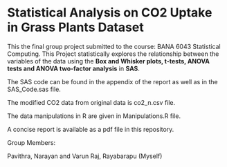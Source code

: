 # Statistical Analysis on CO2 Uptake in Grass Plants Dataset

This the final group project submitted to the course: BANA 6043 Statistical Computing. This Project statistically explores the relationship between the variables of the data using the **Box and Whisker plots, t-tests, ANOVA tests and ANOVA two-factor analysis** in **SAS**. 

The SAS code can be found in the appendix of the report as well as in the SAS_Code.sas file. 

The modified CO2 data from original data is co2_n.csv file.

The data manipulations in R are given in Manipulations.R file.

A concise report is available as a pdf file in this repository.

Group Members:

Pavithra, Narayan and Varun Raj, Rayabarapu (Myself)
